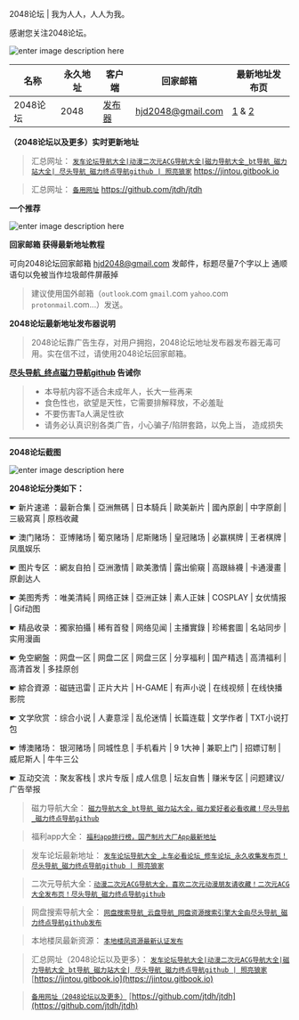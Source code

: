 2048论坛 | 我为人人，人人为我。  

感谢您关注2048论坛。

![enter image description here](https://img68.pixhost.to/images/29/264952543_logo.png)

 | 名称 | 永久地址 | 客户端 | 回家邮箱 | 最新地址发布页 |
|-----|-----|------|------|------|
|2048论坛| 2048  |[发布器](https://github.com/jtdh/luntan/files/8078873/2048.zip)| hjd2048@gmail.com  |  [1](http://50qc.com:2048/) &  [2](http://26t.net:2048/)

**（2048论坛以及更多）实时更新地址**
>汇总网址： [`发车论坛导航大全|动漫二次元ACG导航大全|磁力导航大全_bt导航_磁力站大全| 尽头导航_磁力终点导航github | 照亮狼家`](https://jintou.gitbook.io)  https://jintou.gitbook.io  

>汇总网址： [`备用网址`](https://github.com/jtdh/jtdh/)  https://github.com/jtdh/jtdh

**一个推荐**

![enter image description here](https://img68.pixhost.to/images/22/264638732_91-app.jpg)

**回家邮箱 获得最新地址教程**

可向2048论坛回家邮箱 hjd2048@gmail.com 发邮件，标题尽量7个字以上 通顺语句以免被当作垃圾邮件屏蔽掉

> 建议使用国外邮箱（`outlook`.com `gmail`.com `yahoo`.com `protonmail`.com...）发送。


**2048论坛最新地址发布器说明**

> 2048论坛靠广告生存，对用户拥抱，2048论坛地址发布器发布器无毒可用。实在信不过，请使用2048论坛回家邮箱。



**[尽头导航_终点磁力导航github](https://jintou.gitbook.io/) 告诫你**
>  - 本导航内容不适合未成年人，长大一些再来
>   - 食色性也，欲望是天性，它需要排解释放，不必羞耻 
>   - 不要伤害Ta人满足性欲 
>   - 请务必认真识别各类广告，小心骗子/陷阱套路，以免上当， 造成损失


***

**2048论坛截图**

![enter image description here](https://img68.pixhost.to/images/29/264952841_2048.jpg)

**2048论坛分类如下：**

☛	新片速递 ：最新合集 | 亞洲無碼 | 日本騎兵 | 歐美新片 | 國內原創 | 中字原創 | 三級寫真 | 原档收藏

☛	澳门赌场： 亚博赌场 | 葡京赌场 | 尼斯赌场 | 皇冠赌场 | 必赢棋牌 | 王者棋牌 | 凤凰娱乐

☛	图片专区 ：網友自拍 | 亞洲激情 | 歐美激情 | 露出偷窺 | 高跟絲襪 | 卡通漫畫 | 原創达人

☛	美图秀秀 ：唯美清純 | 网络正妹 | 亞洲正妹 | 素人正妹 | COSPLAY | 女优情报 | Gif动图

☛	精品收录 ：獨家拍攝 | 稀有首發 | 网络见闻 | 主播實錄 | 珍稀套圖 | 名站同步 | 实用漫画

☛	免空網盤 ：网盘一区 | 网盘二区 | 网盘三区 | 分享福利 | 国产精选 | 高清福利 | 高清首发 | 多挂原创

☛	綜合資源 ：磁链迅雷 | 正片大片 | H-GAME | 有声小说 | 在线视频 | 在线快播影院

☛	文学欣赏 ：综合小说 | 人妻意淫 | 乱伦迷情 | 长篇连载 | 文学作者 | TXT小说打包

☛	博澳赌场： 银河赌场 | 同城性息 | 手机看片 | 9 1大神 | 兼职上门 | 招嫖订制 | 威尼斯人 | 牛牛三公

☛	互动交流 ：聚友客栈 | 求片专版 | 成人信息 | 坛友自售 | 赚米专区 | 问题建议/广告举报


>磁力导航大全： [`磁力导航大全_bt导航_磁力站大全，磁力爱好者必看收藏！尽头导航_磁力终点导航github`](https://github.com/jtdh/cili/wiki)

> 福利app大全： [`福利app排行榜，国产制片大厂App最新地址`](https://github.com/jtdh/app/wiki)

>发车论坛最新地址： [`发车论坛导航大全_上车必看论坛_修车论坛_永久收集发布页！尽头导航_磁力终点导航github | 照亮狼家`](https://github.com/jtdh/luntan/wiki)

> 二次元导航大全：[`动漫二次元ACG导航大全，喜欢二次元动漫朋友请收藏！二次元ACG大全发布页！尽头导航_磁力终点导航github`](https://github.com/jtdh/dongman/wiki)

>网盘搜索导航大全： [`网盘搜索导航_云盘导航_网盘资源搜索引擎大全由尽头导航_磁力终点导航github发布`](https://github.com/jtdh/wangpan/wiki)

>本地楼凤最新资源： [`本地楼凤资源最新认证发布`](https://github.com/jtdh/loufeng/wiki)

>汇总网址（2048论坛以及更多）： [`发车论坛导航大全|动漫二次元ACG导航大全|磁力导航大全_bt导航_磁力站大全| 尽头导航_磁力终点导航github | 照亮狼家`](https://jintou.gitbook.io/)  [https://jintou.gitbook.io](https://jintou.gitbook.io)

>[`备用网址（2048论坛以及更多）`](https://github.com/jtdh/jtdh)  [https://github.com/jtdh/jtdh](https://github.com/jtdh/jtdh)
